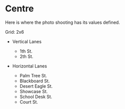 # Centre

Here is where the photo shooting has its values defined.

Grid: 2x6

* Vertical Lanes
    - 1th St.
    - 2th St.

* Horizontal Lanes
    - Palm Tree St.
    - Blackboard St.
    - Desert Eagle St.
    - Showcase St.
    - School Desk St.
    - Court St.
